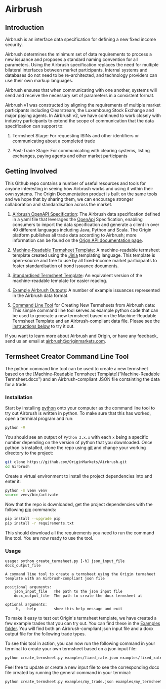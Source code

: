 # Airbrush

## Introduction

Airbrush is an interface data specification for defining a new fixed income security.

Airbrush determines the minimum set of data requirements to process a new issuance and proposes a standard
naming convention for all parameters. Using the Airbrush specification replaces the need for multiple
bilateral interfaces between market participants. Internal systems and databases do not need to be
re-architected, and technology providers can use their own markup languages.

Airbrush ensures that when communicating with one another, systems will send and receive the necessary
set of parameters in a consistent format.

Airbrush v1 was constructed by aligning the requirements of multiple market participants including
Clearstream, the Luxembourg Stock Exchange and major paying agents. In Airbrush v2, we have continued
to work closely with industry participants to extend the scope of communication that the data specification
can support to:

 1. Termsheet Stage: For requesting ISINs and other identifiers or communicating about a completed trade

 2. Post-Trade Stage: For communicating with clearing systems, listing exchanges, paying agents and other
 market participants

## Getting Involved

This Github repo contains a number of useful resources and tools for anyone interesting in seeing how
Airbrush works and using it within their own systems. The Origin Documentation product is built on the same
tools and we hope that by sharing them, we can encourage stronger collaboration and standardisation across
the market.

 1. [Airbrush OpenAPI Specification](<Airbrush v1.0.yaml>): The Airbrush data specification defined in a
 yaml file that leverages the [OpenApi](https://www.openapis.org/) Specification, enabling consumers to
 import the data specification and generate a client in over 40 different languages including Java, Python
 and Scala. The Origin platform publishes all trade data according to Airbrush; more information can be
 found on the [Orign API documentation page](https://login2.originmarkets.com/api/trades/).

 2. [Machine-Readable Termsheet Template](<Machine-Readable Termsheet.docx>): A machine-readable termsheet
 template created using the [Jinja](https://jinja.palletsprojects.com/en/3.0.x/) templating language. This
 template is open-source and free to use by all fixed-income market participants to foster
 standardisation of bond issuance documents.

 3. [Standardised Termsheet Template](<Standardised Termsheet.docx>): An equivalent version of the
 machine-readable template for easier reading.

 4. [Example Airbrush Outputs](./examples): A number of example issuances represented in the Airbrush
 data format.

 5. [Command Line Tool](create_termsheet.py) for Creating New Termsheets from Airbrush data: This simple
 command line tool serves as example python code that can be used to generate a new termsheet based on
 the Machine-Readable Termsheet Template and an Airbrush-compliant data file. Please see the [instructions
 below](#termsheet-creator-command-line-tool) to try it out.

If you want to learn more about Airbrush and Origin, or have any feedback, send us an email at
airbrush@originmarkets.com.

## Termsheet Creator Command Line Tool

The python command line tool can be used to create a new termsheet based on the
[Machine-Readable Termsheet Template]("Machine-Readable Termsheet.docx") and an Airbrush-compliant JSON
file containting the data for a trade.

### Installation

Start by installing [python](https://www.python.org/downloads/) onto your computer as the command line
tool to try out Airbrush is written in python. To make sure that this has worked, open a terminal program
and run:

```sh
python -V
```

You should see an output of `Python 3.x.x` with each `x` being a specific number depending on the version
of python that you downloaded. Once python is installed, clone the repo using [git](https://git-scm.com/)
and change your working directory to the project:

```sh
git clone https://github.com/OriginMarkets/Airbrush.git
cd Airbrush
```

Create a virtual environment to install the project dependencies into and enter it:

```sh
python -m venv venv
source venv/bin/activate
```

Now that the repo is downloaded, get the project dependencies with the following
[pip](https://www.python.org/downloads/) commands:

```sh
pip install --upgrade pip
pip install -r requirements.txt
```

This should download all the requirements you need to run the command line tool. You are now ready to use
the tool.

### Usage

```
usage: python create_termsheet.py [-h] json_input_file docx_output_file

A command line tool to create a termsheet using the Origin termsheet template with an Airbrush-compliant json file

positional arguments:
    json_input_file   The path to the json input file
    docx_output_file  The path to create the docx termsheet at

optional arguments:
    -h, --help        show this help message and exit
```

To make it easy to test out Origin's termsheet template, we have created a few example trades that you can
try out. You can find these in the [Examples folder](./examples). You will find both an
Airbrush-compliant json input file and a docx output file for the following trade types.

To see this tool in action, you can now run the following command in your terminal to create your own
termsheet based on a json input file:

```sh
python create_termsheet.py examples/fixed_rate.json examples/fixed_rate.docx
```

Feel free to update or create a new input file to see the corresponding docx file created by running the
general command in your terminal:

```sh
python create_termsheet.py examples/my_trade.json examples/my_termsheet.docx
```
